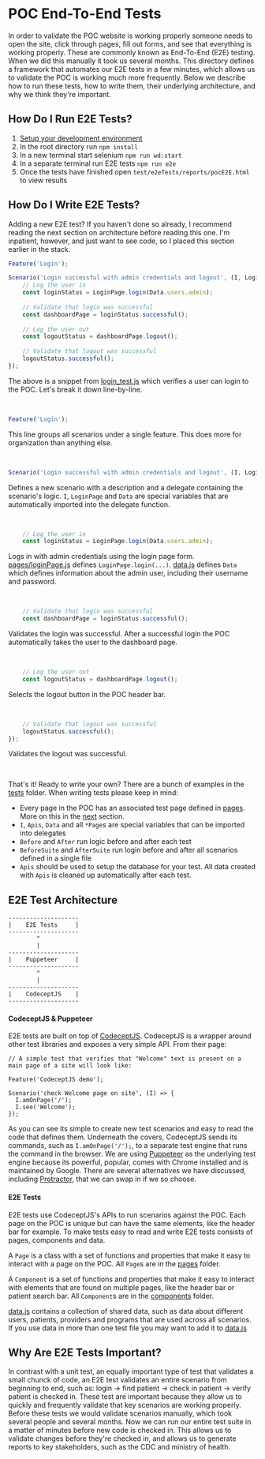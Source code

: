 # POC End-To-End Tests

In order to validate the POC website is working properly someone needs to open the site, click through pages, fill out forms, and see that everything is working properly. These are commonly known as End-To-End (E2E) testing. When we did this manually it took us several months. This directory defines a framework that automates our E2E tests in a few minutes, which allows us to validate the POC is working much more frequently. Below we describe how to run these tests, how to write them, their underlying architecture, and why we think they're important.

## How Do I Run E2E Tests?
1.  [Setup your development environment](https://github.com/drryanjames/esaude-emr-poc/tree/docs#setup-development-environment)
2.  In the root directory run `npm install`
3.  In a new terminal start selenium `npm run wd:start`
4.  In a separate terminal run E2E tests `npm run e2e`
5.  Once the tests have finished open `test/e2eTests/reports/pocE2E.html` to view results

## How Do I Write E2E Tests?
Adding a new E2E test? If you haven't done so already, I recommend reading the next section on architecture before reading this one. I'm inpatient, however, and just want to see code, so I placed this section earlier in the stack.

```javascript
Feature('Login');

Scenario('Login successful with admin credentials and logout', (I, LoginPage, Data) => {
	// Log the user in
	const loginStatus = LoginPage.login(Data.users.admin);
	
	// Validate that login was successful
	const dashboardPage = loginStatus.successful();
	
	// Log the user out
	const logoutStatus = dashboardPage.logout();
	
	// Validate that logout was successful
	logoutStatus.successful();
});
```
The above is a snippet from [login_test.js](tests/login_test.js) which verifies a user can login to the POC. Let's break it down line-by-line.

<br />

```javascript
Feature('Login');
```
This line groups all scenarios under a single feature. This does more for organization than anything else.

<br />

```javascript
Scenario('Login successful with admin credentials and logout', (I, LoginPage, Data) => {
```
Defines a new scenario with a description and a delegate containing the scenario's logic. `I`, `LoginPage` and `Data` are special variables that are automatically imported into the delegate function.

<br />

```javascript
	// Log the user in
	const loginStatus = LoginPage.login(Data.users.admin);
```
Logs in with admin credentials using the login page form. [pages/loginPage.js](pages/loginPage.js) defines `LoginPage.login(...)`. [data.js](data.js) defines `Data` which defines information about the admin user, including their username and password.

<br />

```javascript
	// Validate that login was successful
	const dashboardPage = loginStatus.successful();
```
Validates the login was successful. After a successful login the POC automatically takes the user to the dashboard page.

<br />

```javascript
	// Log the user out
	const logoutStatus = dashboardPage.logout();
```
Selects the logout button in the POC header bar.

<br />

```javascript
	// Validate that logout was successful
	logoutStatus.successful();
});
```
Validates the logout was successful.

<br />

That's it! Ready to write your own? There are a bunch of examples in the [tests](tests) folder. When writing tests please keep in mind:
- Every page in the POC has an associated test page defined in [pages](pages). More on this in the [next](https://github.com/drryanjames/esaude-emr-poc/tree/docs/test/e2eTests#e2e-test-architecture) section.
- `I`, `Apis`, `Data` and all `*Page`s are special variables that can be imported into delegates
- `Before` and `After` run logic before and after each test
- `BeforeSuite` and `AfterSuite` run login before and after all scenarios defined in a single file
- `Apis` should be used to setup the database for your test. All data created with `Apis` is cleaned up automatically after each test.

## E2E Test Architecture
```
--------------------
|    E2E Tests     |
--------------------
        ^
        |
--------------------
|    Puppeteer     |
--------------------
        ^
        |
--------------------
|    CodeceptJS    |
--------------------
```

#### CodeceptJS & Puppeteer
E2E tests are built on top of [CodeceptJS](https://github.com/Codeception/CodeceptJS). CodeceptJS is a wrapper around other test libraries and exposes a very simple API. From their page:

```
// A simple test that verifies that "Welcome" text is present on a main page of a site will look like:

Feature('CodeceptJS demo');

Scenario('check Welcome page on site', (I) => {
  I.amOnPage('/');
  I.see('Welcome');
});
```

As you can see its simple to create new test scenarios and easy to read the code that defines them. Underneath the covers, CodeceptJS sends its commands, such as `I.amOnPage('/');`, to a separate test engine that runs the command in the browser. We are using [Puppeteer](https://github.com/GoogleChrome/puppeteer) as the underlying test engine because its powerful, popular, comes with Chrome installed and is maintained by Google. There are several alternatives we have discussed, including [Protractor](https://www.protractortest.org/#/), that we can swap in if we so choose.

#### E2E Tests
E2E tests use CodeceptJS's APIs to run scenarios against the POC. Each page on the POC is unique but can have the same elements, like the header bar for example. To make tests easy to read and write E2E tests consists of pages, components and data.

A `Page` is a class with a set of functions and properties that make it easy to interact with a page on the POC. All `Page`s are in the [pages](pages) folder.

A `Component` is a set of functions and properties that make it easy to interact with elements that are found on multiple pages, like the header bar or patient search bar. All `Component`s are in the [components](pages/components) folder. 

[data.js](data.js) contains a collection of shared data, such as data about different users, patients, providers and programs that are used across all scenarios. If you use data in more than one test file you may want to add it to [data.js](data.js)

## Why Are E2E Tests Important?
In contrast with a unit test, an equally important type of test that validates a small chunck of code, an E2E test validates an entire scenario from beginning to end, such as: login -> find patient -> check in patient -> verify patient is checked in. These test are important because they allow us to quickly and frequently validate that key scenarios are working properly. Before these tests we would validate scenarios manually, which took several people and several months. Now we can run our entire test suite in a matter of minutes before new code is checked in. This allows us to validate changes before they're checked in, and allows us to generate reports to key stakeholders, such as the CDC and ministry of health.
